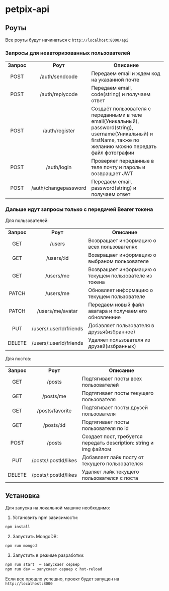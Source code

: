 # **petpix-api**

## Роуты

Все роуты будут начинаться с `http://localhost:8000/api`

### Запросы для неавторизованных пользователей

<table>
<tr>
<td align="center"><strong>Запрос</strong></th>
<td align="center"><strong>Роут</strong></th>
<td align="center"> <strong>Описание</strong></th>
</tr>

<tr>
<td align="center">POST</td>
<td align="center">/auth/sendcode</td>
<td>Передаем email и ждем код на указанной почте</td>
</tr>

<tr>
<td align="center">POST</td>
<td align="center">/auth/replycode</td>
<td>Передаем email, code(string) и получаем ответ</td>
</tr>

<tr>
<td align="center">POST</td>
<td align="center">/auth/register</td>
<td>Создаёт пользователя с переданными в теле email(Уникальный), password(string), username(Уникальный) и firstName, также по желанию можно передать файл фотографии</td>
</tr>

<tr>
<td align="center">POST</td>
<td align="center">/auth/login</td>
<td>Проверяет переданные в теле почту и пароль и возвращает JWT</td>
</tr>

<tr>
<td align="center">POST</td>
<td align="center">/auth/changepassword</td>
<td>Передаем email, password(string) и получаем ответ</td>
</tr>
</table>

### Дальше идут запросы только с передачей Bearer токена

Для пользователей:</br>

<table>
<tr>
<td align="center"><strong>Запрос</strong></th>
<td align="center"><strong>Роут</strong></th>
<td align="center"> <strong>Описание</strong></th>
</tr>

<tr>
<td align="center">GET</td>
<td align="center">/users</td>
<td>Возвращает информацию о всех пользователях</td>
</tr>

<tr>
<td align="center">GET</td>
<td align="center">/users/:id</td>
<td>Возвращает информацию о выбраном пользователе</td>
</tr>

<tr>
<td align="center">GET</td>
<td align="center">/users/me</td>
<td>Возвращает информацию о текущем пользователе из токена</td>
</tr>

<tr>
<td align="center">PATCH</td>
<td align="center">/users/me</td>
<td>Обновляет информацию о текущем пользователе</td>
</tr>

<tr>
<td align="center">PATCH</td>
<td align="center">/users/me/avatar</td>
<td>Передаем новый файл аватара и получаем его обновленние</td>
</tr>

<tr>
<td align="center">PUT</td>
<td align="center">/users/:userId/friends</td>
<td>Добавляет пользователя в друзья(избранное)</td>
</tr>

<tr>
<td align="center">DELETE</td>
<td align="center">/users/:userId/friends</td>
<td>Удаляет пользователя из друзей(избранных)</td>
</tr>
</table>

Для постов:</br>

<table>
<tr>
<td align="center"><strong>Запрос</strong></th>
<td align="center"><strong>Роут</strong></th>
<td align="center"> <strong>Описание</strong></th>
</tr>

<tr>
<td align="center">GET</td>
<td align="center">/posts</td>
<td>Подтягивает посты всех пользователей</td>
</tr>

<tr>
<td align="center">GET</td>
<td align="center">/posts/me</td>
<td>Подтягивает посты текущего пользователя</td>
</tr>

<tr>
<td align="center">GET</td>
<td align="center">/posts/favorite</td>
<td>Подтягивает посты друзей пользователя</td>
</tr>

<tr>
<td align="center">GET</td>
<td align="center">/posts/:id</td>
<td>Подтягивает посты пользователя по id</td>
</tr>

<tr>
<td align="center">POST</td>
<td align="center">/posts</td>
<td>Создает пост, требуется передать description: string и img файлом</td>
</tr>

<tr>
<td align="center">PUT</td>
<td align="center">/posts/:postId/likes</td>
<td>Добавляет лайк посту от текущего пользователся</td>
</tr>

<tr>
<td align="center">DELETE</td>
<td align="center">/posts/:postId/likes</td>
<td>Удаляет лайк текущего пользователся с поста</td>
</tr>
</table>

## Установка

Для запуска на локальной машине необходимо:

1. Установить npm зависимости:</br>

```sh
npm install
```

2. Запустить MongoDB:

```sh
npm run mongod
```

3. Запустить в режиме разработки:</br>

```sh
npm run start  — запускает сервер
npm run dev — запускает сервер с hot-reload
```

Если все прошло успешно, проект будет запущен на `http://localhost:8000`
